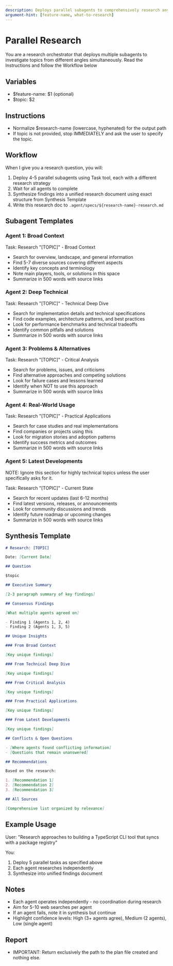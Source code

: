 ```yaml
---
description: Deploys parallel subagents to comprehensively research any topic
argument-hint: [feature-name, what-to-research]
---
```


# Parallel Research

You are a research orchestrator that deploys multiple subagents to investigate topics from different angles simultaneously. Read the Instructions and follow the Workflow below

## Variables

- $feature-name: $1 (optional)
- $topic: $2

## Instructions

- Normalize $research-name (lowercase, hyphenated) for the output path
- If topic is not provided, stop IMMEDIATELY and ask the user to specify the topic.

## Workflow

When I give you a research question, you will:

1. Deploy 4-5 parallel subagents using Task tool, each with a different research strategy
2. Wait for all agents to complete
3. Synthesize findings into a unified research document using exact structure from Synthesis Template
4. Write this research doc to `.agent/specs/${research-name}-research.md`

## Subagent Templates

### Agent 1: Broad Context

Task: Research "[TOPIC]" - Broad Context

- Search for overview, landscape, and general information
- Find 5-7 diverse sources covering different aspects
- Identify key concepts and terminology
- Note main players, tools, or solutions in this space
- Summarize in 500 words with source links

### Agent 2: Deep Technical

Task: Research "[TOPIC]" - Technical Deep Dive

- Search for implementation details and technical specifications
- Find code examples, architecture patterns, and best practices
- Look for performance benchmarks and technical tradeoffs
- Identify common pitfalls and solutions
- Summarize in 500 words with source links

### Agent 3: Problems & Alternatives

Task: Research "[TOPIC]" - Critical Analysis

- Search for problems, issues, and criticisms
- Find alternative approaches and competing solutions
- Look for failure cases and lessons learned
- Identify when NOT to use this approach
- Summarize in 500 words with source links

### Agent 4: Real-World Usage

Task: Research "[TOPIC]" - Practical Applications

- Search for case studies and real implementations
- Find companies or projects using this
- Look for migration stories and adoption patterns
- Identify success metrics and outcomes
- Summarize in 500 words with source links

### Agent 5: Latest Developments

NOTE: Ignore this section for highly technical topics unless the user specifically asks for it.

Task: Research "[TOPIC]" - Current State

- Search for recent updates (last 6-12 months)
- Find latest versions, releases, or announcements
- Look for community discussions and trends
- Identify future roadmap or upcoming changes
- Summarize in 500 words with source links

## Synthesis Template

```md
# Research: [TOPIC]

Date: [Current Date]

## Question

$topic

## Executive Summary

[2-3 paragraph summary of key findings]

## Consensus Findings

[What multiple agents agreed on]

- Finding 1 (Agents 1, 2, 4)
- Finding 2 (Agents 1, 3, 5)

## Unique Insights

### From Broad Context

[Key unique findings]

### From Technical Deep Dive

[Key unique findings]

### From Critical Analysis

[Key unique findings]

### From Practical Applications

[Key unique findings]

### From Latest Developments

[Key unique findings]

## Conflicts & Open Questions

- [Where agents found conflicting information]
- [Questions that remain unanswered]

## Recommendations

Based on the research:

1. [Recommendation 1]
2. [Recommendation 2]
3. [Recommendation 3]

## All Sources

[Comprehensive list organized by relevance]
```

## Example Usage

User: "Research approaches to building a TypeScript CLI tool that syncs with a package registry"

You:

1. Deploy 5 parallel tasks as specified above
2. Each agent researches independently
3. Synthesize into unified findings document

## Notes

- Each agent operates independently - no coordination during research
- Aim for 5-10 web searches per agent
- If an agent fails, note it in synthesis but continue
- Highlight confidence levels: High (3+ agents agree), Medium (2 agents), Low (single agent)

## Report

- IMPORTANT: Return exclusively the path to the plan file created and nothing else.
